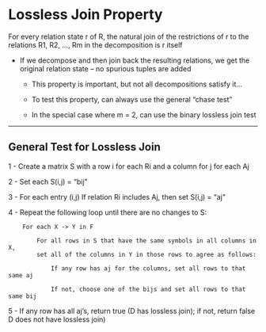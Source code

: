 # Lossless Join Property

For every relation state r of R, the natural join of the restrictions of r to the relations R1, R2, …, Rm in the decomposition is r itself

- If we decompose and then join back the resulting relations, we get the original relation state – no spurious tuples are added

    - This property is important, but not all decompositions satisfy it…

    - To test this property, can always use the general “chase test”

    - In the special case where m = 2, can use the binary lossless join test


***

## General Test for Lossless Join

1 - Create a matrix S with a row i for each Ri and a column for j for each Aj

2 - Set each S(i,j) = “bij”

3 - For each entry (i,j)
    If relation Ri includes Aj, then set S(i,j) = “aj”

4 - Repeat the following loop until there are no changes to S:

```
    For each X -> Y in F

        For all rows in S that have the same symbols in all columns in X,
        set all of the columns in Y in those rows to agree as follows:

            If any row has aj for the columns, set all rows to that same aj

            If not, choose one of the bijs and set all rows to that same bij
```

5 - If any row has all aj’s, return true (D has lossless join); if not, return false D does not have lossless join)

